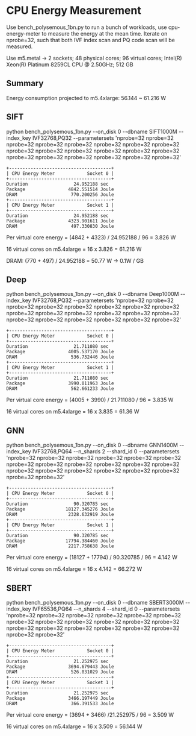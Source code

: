 # CPU Energy Measurement

Use bench_polysemous_1bn.py to run a bunch of workloads, use cpu-energy-meter to measure the energy at the mean time. Iterate on nprobe=32, such that both IVF index scan and PQ code scan will be measured.

Use m5.metal -> 2 sockets; 48 physical cores; 96 virtual cores; Intel(R) Xeon(R) Platinum 8259CL CPU @ 2.50GHz; 512 GB

## Summary

Energy consumption projected to m5.4xlarge: 56.144 ~ 61.216 W
## SIFT

python bench_polysemous_1bn.py --on_disk 0 --dbname SIFT1000M --index_key IVF32768,PQ32 --parametersets 'nprobe=32 nprobe=32 nprobe=32 nprobe=32 nprobe=32 nprobe=32 nprobe=32 nprobe=32 nprobe=32 nprobe=32 nprobe=32 nprobe=32 nprobe=32 nprobe=32 nprobe=32 nprobe=32 nprobe=32 nprobe=32 nprobe=32 nprobe=32'

```
+--------------------------------------+
| CPU Energy Meter            Socket 0 |
+--------------------------------------+
Duration                 24.952188 sec
Package                4842.551514 Joule
DRAM                    770.200256 Joule
+--------------------------------------+
| CPU Energy Meter            Socket 1 |
+--------------------------------------+
Duration                 24.952188 sec
Package                4323.901611 Joule
DRAM                    497.330830 Joule
```

Per virtual core energy = (4842 + 4323) / 24.952188 / 96 = 3.826 W

16 virtual cores on m5.4xlarge = 16 x 3.826 = 61.216 W

DRAM: (770 + 497) / 24.952188 = 50.77 W -> 0.1W / GB

## Deep

python bench_polysemous_1bn.py --on_disk 0 --dbname Deep1000M --index_key IVF32768,PQ32 --parametersets 'nprobe=32 nprobe=32 nprobe=32 nprobe=32 nprobe=32 nprobe=32 nprobe=32 nprobe=32 nprobe=32 nprobe=32 nprobe=32 nprobe=32 nprobe=32 nprobe=32 nprobe=32 nprobe=32 nprobe=32 nprobe=32 nprobe=32 nprobe=32'

```
+--------------------------------------+
| CPU Energy Meter            Socket 0 |
+--------------------------------------+
Duration                 21.711080 sec
Package                4005.537170 Joule
DRAM                    536.732446 Joule
+--------------------------------------+
| CPU Energy Meter            Socket 1 |
+--------------------------------------+
Duration                 21.711080 sec
Package                3990.011963 Joule
DRAM                    562.661233 Joule
```

Per virtual core energy = (4005 + 3990) / 21.711080 / 96 = 3.835 W

16 virtual cores on m5.4xlarge = 16 x 3.835 = 61.36 W


## GNN 

python bench_polysemous_1bn.py --on_disk 0 --dbname GNN1400M --index_key IVF32768,PQ64 --n_shards 2 --shard_id 0 --parametersets  'nprobe=32 nprobe=32 nprobe=32 nprobe=32 nprobe=32 nprobe=32 nprobe=32 nprobe=32 nprobe=32 nprobe=32 nprobe=32 nprobe=32 nprobe=32 nprobe=32 nprobe=32 nprobe=32 nprobe=32 nprobe=32 nprobe=32 nprobe=32'

```
+--------------------------------------+
| CPU Energy Meter            Socket 0 |
+--------------------------------------+
Duration                 90.320785 sec
Package               18127.345276 Joule
DRAM                   2328.632919 Joule
+--------------------------------------+
| CPU Energy Meter            Socket 1 |
+--------------------------------------+
Duration                 90.320785 sec
Package               17794.384460 Joule
DRAM                   2217.758638 Joule
```

Per virtual core energy = (18127 + 17794) / 90.320785 / 96 = 4.142 W

16 virtual cores on m5.4xlarge = 16 x 4.142 = 66.272 W


## SBERT

python bench_polysemous_1bn.py --on_disk 0 --dbname SBERT3000M --index_key IVF65536,PQ64 --n_shards 4 --shard_id 0 --parametersets 'nprobe=32 nprobe=32 nprobe=32 nprobe=32 nprobe=32 nprobe=32 nprobe=32 nprobe=32 nprobe=32 nprobe=32 nprobe=32 nprobe=32 nprobe=32 nprobe=32 nprobe=32 nprobe=32 nprobe=32 nprobe=32 nprobe=32 nprobe=32'

```
+--------------------------------------+
| CPU Energy Meter            Socket 0 |
+--------------------------------------+
Duration                 21.252975 sec
Package                3694.679443 Joule
DRAM                    526.031029 Joule
+--------------------------------------+
| CPU Energy Meter            Socket 1 |
+--------------------------------------+
Duration                 21.252975 sec
Package                3466.197449 Joule
DRAM                    366.391533 Joule
```

Per virtual core energy = (3694 + 3466) /21.252975 / 96 = 3.509 W

16 virtual cores on m5.4xlarge = 16 x 3.509 = 56.144 W
